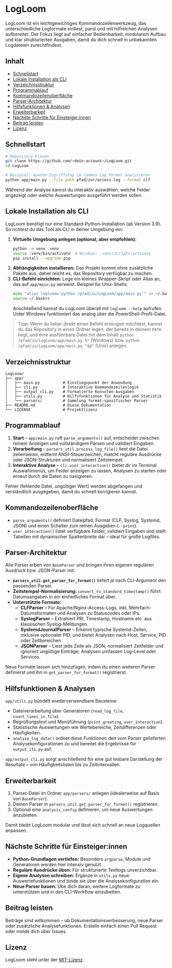 # LogLoom

LogLoom ist ein leichtgewichtiges Kommandozeilenwerkzeug, das unterschiedliche Logformate einliest, parst und mit hilfreichen Analysen aufbereitet. Der Fokus liegt auf einfacher Bedienbarkeit, modularem Aufbau und klar strukturierten Ausgaben, damit du dich schnell in unbekannten Logdateien zurechtfindest.

## Inhalt
- [Schnellstart](#schnellstart)
- [Lokale Installation als CLI](#lokale-installation-als-cli)
- [Verzeichnisstruktur](#verzeichnisstruktur)
- [Programmablauf](#programmablauf)
- [Kommandozeilenoberfläche](#kommandozeilenoberflche)
- [Parser-Architektur](#parser-architektur)
- [Hilfsfunktionen & Analysen](#hilfsfunktionen--analysen)
- [Erweiterbarkeit](#erweiterbarkeit)
- [Nächste Schritte für Einsteiger:innen](#nächste-schritte-für-einsteigerinnen)
- [Beitrag leisten](#beitrag-leisten)
- [Lizenz](#lizenz)

## Schnellstart

```bash
# Repository klonen
git clone https://github.com/<dein-account>/LogLoom.git
cd LogLoom

# Beispiel: Apache-Zugriffslog im Common Log Format analysieren
python app/main.py --file-path pfad/zur/access.log --format clf
```

Während der Analyse kannst du interaktiv auswählen, welche Felder angezeigt oder welche Auswertungen ausgeführt werden sollen.

## Lokale Installation als CLI

LogLoom benötigt nur eine Standard-Python-Installation (ab Version 3.9). So richtest du das Tool als CLI in deiner Umgebung ein:

1. **Virtuelle Umgebung anlegen (optional, aber empfohlen):**
   ```bash
   python -m venv .venv
   source .venv/bin/activate  # Windows: .venv\Scripts\activate
   pip install --upgrade pip
   ```
2. **Abhängigkeiten installieren:**
   Das Projekt kommt ohne zusätzliche Pakete aus, daher reicht es, das Repository verfügbar zu machen.
3. **CLI-Befehl einrichten:**
   Lege ein kleines Wrapper-Skript oder Alias an, das auf `app/main.py` verweist. Beispiel für Unix-Shells:
   ```bash
   echo "alias logloom='python /pfad/zu/LogLoom/app/main.py'" >> ~/.bashrc
   source ~/.bashrc
   ```
   Anschließend kannst du LogLoom überall mit `logloom --help` aufrufen. Unter Windows funktioniert das analog über die PowerShell-Profil-Datei.

> Tipp: Wenn du lieber direkt einen Befehl erzeugen möchtest, kannst du das Repository in einen Ordner legen, der bereits in deinem `PATH` liegt, und eine ausführbare Datei mit dem Inhalt `python /pfad/zu/LogLoom/app/main.py %*` (Windows) bzw. `python /pfad/zu/LogLoom/app/main.py "$@"` (Unix) anlegen.

## Verzeichnisstruktur

```
LogLoom/
├── app/
│   ├── main.py          # Einstiegspunkt der Anwendung
│   ├── cli.py           # Interaktive Kommandozeilenlogik
│   ├── output_cli.py    # Formatierte Konsolen-Ausgaben
│   ├── utils.py         # Hilfsfunktionen für Analyse und Statistik
│   └── parsers/         # Sammlung format-spezifischer Parser
├── README.md            # Diese Dokumentation
└── LICENSE              # Projektlizenz
```

## Programmablauf

1. **Start** – `app/main.py` ruft `parse_arguments()` auf, entscheidet zwischen reinem Anzeigen und vollständigem Parsen und validiert Eingaben.
2. **Verarbeitung** – `parsers_util.process_log_file()` liest die Datei zeilenweise, entfernt ANSI-Steuerzeichen, matcht reguläre Ausdrücke oder JSON-Strukturen und normalisiert Zeitstempel.
3. **Interaktive Analyse** – `cli.user_interaction()` bietet dir im Terminal Auswahlmenüs, um Felder anzeigen zu lassen, Analysen zu starten oder erneut durch die Daten zu navigieren.

Fehler (fehlende Datei, ungültiger Wert) werden abgefangen und verständlich ausgegeben, damit du schnell korrigieren kannst.

## Kommandozeilenoberfläche

- `parse_arguments()` definiert Dateipfad, Format (CLF, Syslog, Systemd, JSON) und einen Schalter zum reinen Ausgeben (`--print`).
- `user_interaction()` listet verfügbare Felder, validiert Eingaben und stellt Tabellen mit dynamischer Spaltenbreite dar – ideal für große Logfiles.

## Parser-Architektur

Alle Parser erben von `BaseParser` und bringen ihren eigenen regulären Ausdruck bzw. JSON-Parser mit.

- **`parsers_util.get_parser_for_format()`** liefert je nach CLI-Argument den passenden Parser.
- **Zeitstempel-Normalisierung:** `convert_to_standard_timestamp()` führt Datumsangaben in ein einheitliches Format über.
- **Unterstützte Formate:**
  - **CLFParser** – Für Apache/Nginx-Access-Logs, inkl. Mehrfach-Datumsformaten und Analysen zu Statuscodes oder IPs.
  - **SyslogParser** – Extrahiert PRI, Timestamp, Hostname etc. aus klassischen Syslog-Meldungen.
  - **SystemdJournalParser** – Erkennt typische Systemd-Zeilen, inklusive optionaler PID, und bietet Analysen nach Host, Service, PID oder Zeitbereichen.
  - **JSONParser** – Liest jede Zeile als JSON, normalisiert Zeitfelder und ignoriert ungültige Einträge; Analysen umfassen Log-Level oder Services.

Neue Formate lassen sich hinzufügen, indem du einen weiteren Parser definierst und ihn in `get_parser_for_format()` registrierst.

## Hilfsfunktionen & Analysen

`app/utils.py` bündelt wiederverwendbare Bausteine:

- Dateiverarbeitung über Generatoren (`read_log_file`, `count_lines_in_file`).
- Begrüßungstext und Menüführung (`print_greeting`, `user_interaction`).
- Statistische Auswertungen wie Wertebereiche, Zeitdifferenzen oder Häufigkeiten.
- `analyze_log_data()` ordnet diese Funktionen den vom Parser gelieferten Analysekonfigurationen zu und bereitet die Ergebnisse für `output_cli.py` auf.

`app/output_cli.py` sorgt anschließend für eine gut lesbare Darstellung der Resultate – von Häufigkeitslisten bis zu Zeitintervallen.

## Erweiterbarkeit

1. Parser-Datei im Ordner `app/parsers/` anlegen (idealerweise auf Basis von `BaseParser`).
2. Deinen Parser in `parsers_util.get_parser_for_format()` registrieren.
3. Optional eine `analysis_config` definieren, um neue Auswertungen anzubieten.

Damit bleibt LogLoom modular und lässt sich schnell an neue Logquellen anpassen.

## Nächste Schritte für Einsteiger:innen

- **Python-Grundlagen vertiefen:** Besonders `argparse`, Module und Generatoren werden hier intensiv genutzt.
- **Reguläre Ausdrücke üben:** Für strukturierte Textlogs unverzichtbar.
- **Eigene Analysen schreiben:** Ergänze in `utils.py` neue Auswertefunktionen und binde sie über die Analysekonfiguration ein.
- **Neue Parser bauen:** Übe dich daran, weitere Logformate zu unterstützen und in den CLI-Workflow einzubetten.

## Beitrag leisten

Beiträge sind willkommen – ob Dokumentationsverbesserung, neue Parser oder zusätzliche Analysefunktionen. Erstelle einfach einen Pull Request oder melde dich über Issues.

## Lizenz

LogLoom steht unter der [MIT-Lizenz](LICENSE).
